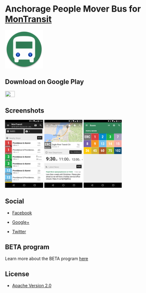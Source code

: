 # Anchorage People Mover Bus for [MonTransit](https://github.com/mtransitapps/mtransit-for-android)

<img width="25%" height="25%" src="https://raw.githubusercontent.com/mtransitapps/us-anchorage-people-mover-bus-android/master/pub/hi-res-app-icon.png"/>

## Download on Google Play

<a href="https://play.google.com/store/apps/details?id=org.mtransit.android.us_anchorage_people_mover_bus"><img width="25%" height="25%" src="https://play.google.com/intl/en_us/badges/images/apps/en-play-badge.png"/></a>

## Screenshots

<img width="25%" height="25%" src="https://raw.githubusercontent.com/mtransitapps/us-anchorage-people-mover-bus-android/master/pub/screenshot-phone-1.png"/>
<img width="25%" height="25%" src="https://raw.githubusercontent.com/mtransitapps/us-anchorage-people-mover-bus-android/master/pub/screenshot-phone-2.png"/>
<img width="25%" height="25%" src="https://raw.githubusercontent.com/mtransitapps/us-anchorage-people-mover-bus-android/master/pub/screenshot-phone-3.png"/>

## Social

* [Facebook](https://www.facebook.com/MonTransit)

* [Google+](http://gplus.to/MonTransit/)

* [Twitter](https://twitter.com/montransit)

## BETA program

Learn more about the BETA program [here](https://github.com/mtransitapps/mtransit-for-android/wiki/BETA)

## License

* [Apache Version 2.0](http://www.apache.org/licenses/LICENSE-2.0.html)
